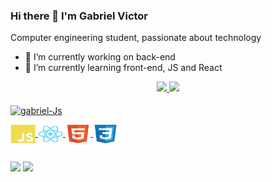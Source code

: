 ### Hi there 👋 I'm Gabriel Victor
Computer engineering student, passionate about technology 

- 🔭 I’m currently working on back-end
- 🌱 I’m currently learning front-end, JS and React

<div align="center">
 <a href="https://github.com/gabriel422-hue">
 <img height="180em" src="https://github-readme-stats.vercel.app/api?username=gabriel422-hue&show_icons=true&theme=dark&include_all_commits=true&count_private=true"/>
    
<img height="180em" src="https://github-readme-stats.vercel.app/api/top-langs/?username=gabriel422-hue&layout=compact&langs_count=7&theme=dark"/>
</div>
  
 
  <div style="display: inline_block"><br>
   <img align="center" alt="gabriel-Js" height="30" width="40"src="https://cdn.jsdelivr.net/gh/devicons/devicon/icons/java/java-original.svg">
    
  <img align="center" alt="gabriel-Js" height="30" width="40" src="https://raw.githubusercontent.com/devicons/devicon/master/icons/javascript/javascript-plain.svg"> <img align="center" alt="Rafa-React" height="30" width="40" src="https://raw.githubusercontent.com/devicons/devicon/master/icons/react/react-original.svg">
  <img align="center" alt="Rafa-HTML" height="30" width="40" src="https://raw.githubusercontent.com/devicons/devicon/master/icons/html5/html5-original.svg"> <img align="center" alt="Rafa-CSS" height="30" width="40" src="https://raw.githubusercontent.com/devicons/devicon/master/icons/css3/css3-original.svg">
  
    
</div>
 
##
  
<div>
  
  <a href = "mailto:gabrielvictor422@hotmail.com"><img src="https://img.shields.io/badge/-Outlook-%23333?style=for-the-badge&logo=gmail&logoColor=white" target="_blank"></a>
  <a href="https://www.linkedin.com/in/gabriel-victor-souza" target="_blank"><img src="https://img.shields.io/badge/-LinkedIn-%230077B5?style=for-the-badge&logo=linkedin&logoColor=white" target="_blank"></a>  
</div>
